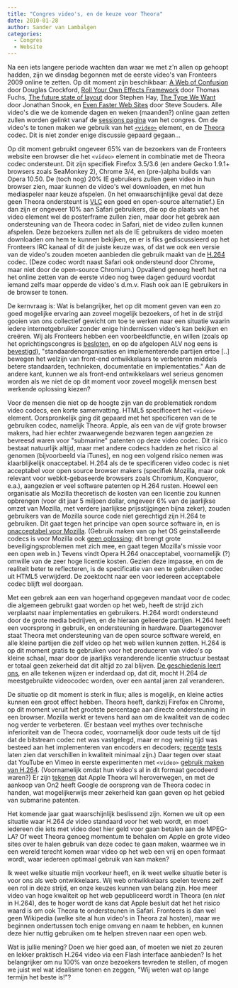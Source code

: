 ```yaml
---
title: "Congres video's, en de keuze voor Theora"
date: 2010-01-28
author: Sander van Lambalgen
categories: 
  - Congres
  - Website
---
```

Na een iets langere periode wachten dan waar we met z'n allen op gehoopt hadden, zijn we dinsdag begonnen met de eerste video's van Fronteers 2009 online te zetten. Op dit moment zijn beschikbaar: [A Web of Confusion](/congres/2009/sessions/a-web-of-confusion) door Douglas Crockford, [Roll Your Own Effects Framework](/congres/2009/sessions/roll-your-own-effects-framework) door Thomas Fuchs, [The future state of layout](/congres/2009/sessions/the-future-state-of-layout) door Stephen Hay, [The Type We Want](/congres/2009/sessions/the-type-we-want-using-fonts-on-the-web) door Jonathan Snook, en [Even Faster Web Sites](/congres/2009/sessions/even-faster-web-sites) door Steve Souders. Alle video's die we de komende dagen en weken (maanden?) online gaan zetten zullen worden gelinkt vanaf de [sessions pagina](/congres/2009/sessions) van het congres. Om de video's te tonen maken we gebruik van het [`<video>`](http://www.w3.org/TR/html5/video.html#video) element, en de [Theora](http://en.wikipedia.org/wiki/Theora) codec. Dit is niet zonder enige discussie gepaard gegaan...

Op dit moment gebruikt ongeveer 65% van de bezoekers van de Fronteers website een browser die het `<video>` element in combinatie met de Theora codec ondersteunt. Dit zijn specifiek Firefox 3.5/3.6 (en andere Gecko 1.9.1+ browsers zoals SeaMonkey 2), Chrome 3/4, en (pre-)alpha builds van Opera 10.50. De (toch nog) 20% IE gebruikers zullen geen video in hun browser zien, maar kunnen de video's wel downloaden, en met hun mediaspeler naar keuze afspelen. (In het onwaarschijnlijke geval dat deze geen Theora ondersteunt is [VLC](http://www.videolan.org/vlc/) een goed en open-source alternatief.) En dan zijn er ongeveer 10% aan Safari gebruikers, die op de plaats van het video element wel de posterframe zullen zien, maar door het gebrek aan ondersteuning van de Theora codec in Safari, niet de video zullen kunnen afspelen. Deze bezoekers zullen net als de IE gebruikers de video moeten downloaden om hem te kunnen bekijken, en er is fiks gediscussieerd op het Fronteers IRC kanaal of dit de juiste keuze was, of dat we ook een versie van de video's zouden moeten aanbieden die gebruik maakt van de [H.264](http://en.wikipedia.org/wiki/H.264/MPEG-4_AVC) codec. (Deze codec wordt naast Safari ook ondersteund door Chrome, maar niet door de open-source Chromium.) Opvallend genoeg heeft het na het online zetten van de eerste video nog twee dagen geduurd voordat iemand zelfs maar opperde de video's d.m.v. Flash ook aan IE gebruikers in de browser te tonen.

De kernvraag is: Wat is belangrijker, het op dit moment geven van een zo goed mogelijke ervaring aan zoveel mogelijk bezoekers, of het in de strijd gooien van ons collectief gewicht om toe te werken naar een situatie waarin iedere internetgebruiker zonder enige hindernissen video's kan bekijken en creëren. Wij als Fronteers hebben een voorbeeldfunctie, en willen (zoals op het oprichtingscongres is [besloten](/vereniging/bestuur/notulen/18-09-07), en op de afgelopen ALV nog eens is [bevestigd](/vereniging/bestuur/notulen/27-11-2009)), "standaardenorganisaties en implementerende partijen ertoe [..] bewegen het welzijn van front-end ontwikkelaars te verbeteren middels betere standaarden, technieken, documentatie en implementaties." Aan de andere kant, kunnen we als front-end ontwikkelaars wel serieus genomen worden als we niet de op dit moment voor zoveel mogelijk mensen best werkende oplossing kiezen?

Voor de mensen die niet op de hoogte zijn van de problematiek rondom video codecs, een korte samenvatting. HTML5 specificeert het `<video>` element. Oorspronkelijk ging dit gepaard met het specificeren van de te gebruiken codec, namelijk Theora. Apple, als een van de vijf grote browser makers, had hier echter zwaarwegende bezwaren tegen aangezien ze bevreesd waren voor "submarine" patenten op deze video codec. Dit risico bestaat natuurlijk altijd, maar met andere codecs hadden ze het risico al genomen (bijvoorbeeld via iTunes), en nog een volgend risico nemen was klaarblijkelijk onacceptabel. H.264 als de te specificeren video codec is niet acceptabel voor open source browser makers (specifiek Mozilla, maar ook relevant voor webkit-gebaseerde browsers zoals Chromium, Konqueror, e.a.), aangezien er veel software patenten op H.264 rusten. Hoewel een organisatie als Mozilla theoretisch de kosten van een licentie zou kunnen opbrengen (voor dit jaar 5 miljoen dollar, ongeveer 6% van de jaarlijkse omzet van Mozilla, met verdere jaarlijkse prijsstijgingen bijna zeker), zouden gebruikers van de Mozilla source code niet gerechtigd zijn H.264 te gebruiken. Dit gaat tegen het principe van open source software in, en is [onacceptabel voor Mozilla](http://shaver.off.net/diary/2010/01/23/html5-video-and-codecs/). (Gebruik maken van op het OS geinstalleerde codecs is voor Mozilla ook [geen oplossing](http://weblogs.mozillazine.org/roc/archives/2010/01/video_freedom_a.html); dit brengt grote beveiligingsproblemen met zich mee, en gaat tegen Mozilla's missie voor een open web in.) Tevens vindt Opera H.264 onacceptabel, voornamelijk (?) omwille van de zeer hoge licentie kosten. Gezien deze impasse, en om de realiteit beter te reflecteren, is de specificatie van een te gebruiken codec uit HTML5 verwijderd. De zoektocht naar een voor iedereen acceptabele codec blijft wel doorgaan.

Met een gebrek aan een van hogerhand opgegeven mandaat voor de codec die algemeen gebruikt gaat worden op het web, heeft de strijd zich verplaatst naar implementaties en gebruikers. H.264 wordt ondersteund door de grote media bedrijven, en de hieraan gelieerde partijen. H.264 heeft een voorsprong in gebruik, en ondersteuning in hardware. Daartegenover staat Theora met ondersteuning van de open source software wereld, en alle kleine partijen die zelf video op het web willen kunnen zetten. H.264 is op dit moment gratis te gebruiken voor het produceren van video's op kleine schaal, maar door de jaarlijks veranderende licentie structuur bestaat er totaal geen zekerheid dat dit altijd zo zal blijven. [De geschiedenis leert ons](http://www.0xdeadbeef.com/weblog/2010/01/html5-video-and-h-264-what-history-tells-us-and-why-were-standing-with-the-web/), en alle tekenen wijzen er inderdaad op, dat dit, mocht H.264 _de_ meestgebruikte videocodec worden, over een aantal jaren zal veranderen.

De situatie op dit moment is sterk in flux; alles is mogelijk, en kleine acties kunnen een groot effect hebben. Theora heeft, dankzij Firefox en Chrome, op dit moment veruit het grootste percentage aan directe ondersteuning in een browser. Mozilla werkt er tevens hard aan om de kwaliteit van de codec nog verder te verbeteren. (Er bestaan veel mythes over technische inferioriteit van de Theora codec, voornamelijk door oude tests uit de tijd dat de bitstream codec net was vastgelegd, maar er nog weinig tijd was besteed aan het implementeren van encoders en decoders; [recente](http://people.xiph.org/~greg/video/ytcompare/comparison.html) [tests](http://people.xiph.org/~maikmerten/youtube/) laten zien dat verschillen in kwaliteit minimaal zijn.) Daar tegen over staat dat YouTube en Vimeo in eerste experimenten met `<video>` [gebruik maken van H.264](http://youtube-global.blogspot.com/2010/01/introducing-youtube-html5-supported.html). (Voornamelijk omdat hun video's al in dit formaat gecodeerd waren?) Er zijn [tekenen](http://lists.xiph.org/pipermail/theora/2009-July/002415.html) dat Apple Theora wil heroverwegen, en met de aankoop van On2 heeft Google de oorsprong van de Theora codec in handen, wat mogelijkerwijs meer zekerheid kan gaan geven op het gebied van submarine patenten.

Het komende jaar gaat waarschijnlijk beslissend zijn. Komen we uit op een situatie waar H.264 _de_ video standaard voor het web wordt, en moet iedereen die iets met video doet hier geld voor gaan betalen aan de MPEG-LA? Of weet Theora genoeg momentum te behalen om Apple en grote video sites over te halen gebruik van deze codec te gaan maken, waarmee we in een wereld terecht komen waar video op het web een vrij en open formaat wordt, waar iedereen optimaal gebruik van kan maken?

Ik weet welke situatie mijn voorkeur heeft, en ik weet welke situatie beter is voor ons als web ontwikkelaars. Wij web ontwikkelaars spelen tevens zelf een rol in deze strijd, en onze keuzes kunnen van belang zijn. Hoe meer video van hoge kwaliteit op het web gepubliceerd wordt in Theora (en _niet_ in H.264), des te hoger wordt de kans dat Apple besluit dat het het risico waard is om ook Theora te ondersteunen in Safari. Fronteers is dan wel geen Wikipedia (welke site al hun video's in Theora zal hosten), maar we beginnen ondertussen toch enige omvang en naam te hebben, en kunnen deze hier nuttig gebruiken om te helpen streven naar een open web.

Wat is jullie mening? Doen we hier goed aan, of moeten we niet zo zeuren en lekker praktisch H.264 video via een Flash interface aanbieden? Is het belangrijker om nu 100% van onze bezoekers tevreden te stellen, of mogen we juist wel wat idealisme tonen en zeggen, "Wij weten wat op lange termijn het beste is!"?
